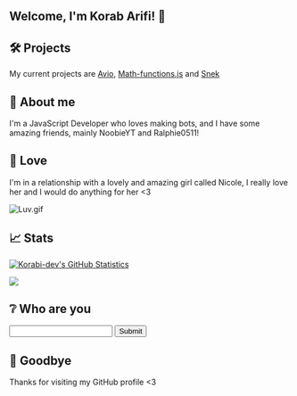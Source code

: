 ## Welcome, I'm Korab Arifi! 👋

## 🛠️ Projects
My current projects are [Avio](https://github.com/Korabi-dev/AvioDev), [Math-functions.js](https://github.com/Korabi-dev/Math-functions.js) and [Snek](https://github.com/Korabi-dev/snek)

## 📜 About me 
I'm a JavaScript Developer who loves making bots, and I have some amazing friends, mainly NoobieYT and Ralphie0511!

## 💖 Love
I'm in a relationship with a lovely and amazing girl called Nicole, I really love her and I would do anything for her <3

<img src="https://i.pinimg.com/originals/24/5a/82/245a82a1721047c5bc0a9fec89b26802.gif" alt ="Luv.gif">

## 📈 Stats
[![Korabi-dev's GitHub Statistics](https://github-readme-stats.vercel.app/api?username=Korabi-dev&theme=dark&show_icons=true)](https://www.youtube.com/watch?v=dQw4w9WgXcQ)

![](https://komarev.com/ghpvc/?username=Korabi-dev)

## ❔ Who are you
<input type="text" id="name">
<input type="submit" id="submit">

## 👋 Goodbye
Thanks for visiting my GitHub profile <3
